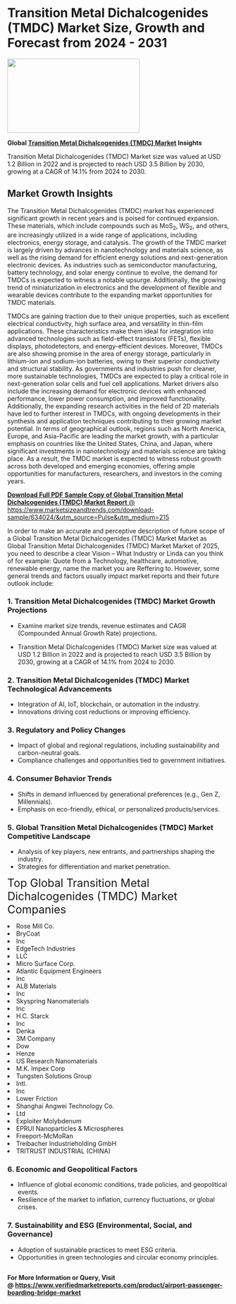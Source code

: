 <H1>Transition Metal Dichalcogenides (TMDC) Market Size, Growth and Forecast from 2024 - 2031</H1><img class="aligncenter size-medium wp-image-584254" src="https://thirdeyenews.in/wp-content/uploads/2024/09/Global-Market-Research-300x168.jpeg" alt="" width="300" height="168" /><p><strong>Global&nbsp;<a href="https://www.marketsizeandtrends.com/download-sample/634024/&amp;utm_source=Pulse&amp;utm_medium=215">Transition Metal Dichalcogenides (TMDC) Market</a> Insights</strong></p><p>Transition Metal Dichalcogenides (TMDC) Market size was valued at USD 1.2 Billion in 2022 and is projected to reach USD 3.5 Billion by 2030, growing at a CAGR of 14.1% from 2024 to 2030.</p><p><h2>Market Growth Insights</h2> <p>The Transition Metal Dichalcogenides (TMDC) market has experienced significant growth in recent years and is poised for continued expansion. These materials, which include compounds such as MoS<sub>2</sub>, WS<sub>2</sub>, and others, are increasingly utilized in a wide range of applications, including electronics, energy storage, and catalysis. The growth of the TMDC market is largely driven by advances in nanotechnology and materials science, as well as the rising demand for efficient energy solutions and next-generation electronic devices. As industries such as semiconductor manufacturing, battery technology, and solar energy continue to evolve, the demand for TMDCs is expected to witness a notable upsurge. Additionally, the growing trend of miniaturization in electronics and the development of flexible and wearable devices contribute to the expanding market opportunities for TMDC materials.</p> <p><a href="#"></a></p> <p>TMDCs are gaining traction due to their unique properties, such as excellent electrical conductivity, high surface area, and versatility in thin-film applications. These characteristics make them ideal for integration into advanced technologies such as field-effect transistors (FETs), flexible displays, photodetectors, and energy-efficient devices. Moreover, TMDCs are also showing promise in the area of energy storage, particularly in lithium-ion and sodium-ion batteries, owing to their superior conductivity and structural stability. As governments and industries push for cleaner, more sustainable technologies, TMDCs are expected to play a critical role in next-generation solar cells and fuel cell applications. Market drivers also include the increasing demand for electronic devices with enhanced performance, lower power consumption, and improved functionality. Additionally, the expanding research activities in the field of 2D materials have led to further interest in TMDCs, with ongoing developments in their synthesis and application techniques contributing to their growing market potential. In terms of geographical outlook, regions such as North America, Europe, and Asia-Pacific are leading the market growth, with a particular emphasis on countries like the United States, China, and Japan, where significant investments in nanotechnology and materials science are taking place. As a result, the TMDC market is expected to witness robust growth across both developed and emerging economies, offering ample opportunities for manufacturers, researchers, and investors in the coming years.</p> <p><a href="#"></p><p><span class=""><strong>Download Full PDF Sample Copy of Global Transition Metal Dichalcogenides (TMDC) Market Report</strong> @ <a href="https://www.marketsizeandtrends.com/download-sample/634024/&amp;utm_source=Pulse&amp;utm_medium=215" target="_blank">https://www.marketsizeandtrends.com/download-sample/634024/&amp;utm_source=Pulse&amp;utm_medium=215</a></span></p><p>In order to make an accurate and perceptive description of future scope of a Global&nbsp;Transition Metal Dichalcogenides (TMDC) Market Market as Global&nbsp;Transition Metal Dichalcogenides (TMDC) Market Market of 2025, you need to describe a clear Vision &ndash; What Industry or Linda can you think of for example: Quote from a Technology, healthcare, automotive, renewable energy, name the market you are Reffering to. However, some general trends and factors usually impact market reports and their future outlook include:</p><h3>1.&nbsp;<strong>Transition Metal Dichalcogenides (TMDC) Market Growth Projections</strong></h3><ul><li>Examine market size trends, revenue estimates and CAGR (Compounded Annual Growth Rate) projections.</li><li><p>Transition Metal Dichalcogenides (TMDC) Market size was valued at USD 1.2 Billion in 2022 and is projected to reach USD 3.5 Billion by 2030, growing at a CAGR of 14.1% from 2024 to 2030.</p></li></ul><h3>2.&nbsp;<strong>Transition Metal Dichalcogenides (TMDC) Market Technological Advancements</strong></h3><ul><li>Integration of AI, IoT, blockchain, or automation in the industry.</li><li>Innovations driving cost reductions or improving efficiency.</li></ul><h3>3.&nbsp;<strong>Regulatory and Policy Changes</strong></h3><ul><li>Impact of global and regional regulations, including sustainability and carbon-neutral goals.</li><li>Compliance challenges and opportunities tied to government initiatives.</li></ul><h3>4.&nbsp;<strong>Consumer Behavior Trends</strong></h3><ul><li>Shifts in demand influenced by generational preferences (e.g., Gen Z, Millennials).</li><li>Emphasis on eco-friendly, ethical, or personalized products/services.</li></ul><h3>5.&nbsp;<strong>Global Transition Metal Dichalcogenides (TMDC) Market Competitive Landscape</strong></h3><ul><li>Analysis of key players, new entrants, and partnerships shaping the industry.</li><li>Strategies for differentiation and market penetration.</li></ul><p data-pm-slice="1 1 []"><span style="color: inherit; font-family: inherit; font-size: 25px;">Top Global Transition Metal Dichalcogenides (TMDC) Market Companies</span></p><div class="" data-test-id=""><p><li>Rose Mill Co.</li><li> BryCoat</li><li> Inc</li><li> EdgeTech Industries</li><li> LLC</li><li> Micro Surface Corp.</li><li> Atlantic Equipment Engineers</li><li> Inc</li><li> ALB Materials</li><li> Inc</li><li> Skyspring Nanomaterials</li><li> Inc</li><li> H.C. Starck</li><li> Inc</li><li> Denka</li><li> 3M Company</li><li> Dow</li><li> Henze</li><li> US Research Nanomaterials</li><li> M.K. Impex Corp</li><li> Tungsten Solutions Group</li><li> Intl.</li><li> Inc</li><li> Lower Friction</li><li> Shanghai Angwei Technology Co.</li><li> Ltd</li><li> Exploiter Molybdenum</li><li> EPRUI Nanoparticles & Microspheres</li><li> Freeport-McMoRan</li><li> Treibacher Industrieholding GmbH</li><li> TRITRUST INDUSTRIAL (CHINA)</li></p></div><h3>6.&nbsp;<strong>Economic and Geopolitical Factors</strong></h3><ul><li>Influence of global economic conditions, trade policies, and geopolitical events.</li><li>Resilience of the market to inflation, currency fluctuations, or global crises.</li></ul><h3>7.&nbsp;<strong>Sustainability and ESG (Environmental, Social, and Governance)</strong></h3><ul><li>Adoption of sustainable practices to meet ESG criteria.</li><li>Opportunities in green technologies and circular economy principles.</li></ul><h2><strong style="font-size: 14px;">For More Information or Query, Visit @&nbsp;</strong><a style="background-color: #ffffff; font-size: 14px;" href="https://www.marketsizeandtrends.com/report/transition-metal-dichalcogenides-tmdc-market/" target="_blank">https://www.verifiedmarketreports.com/product/airport-passenger-boarding-bridge-market</a></h2>
